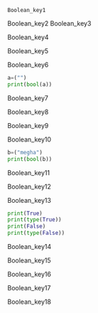 ```ngMeta
Boolean_key1
```

Boolean_key2
Boolean_key3


Boolean_key4


Boolean_key5


Boolean_key6


```python
a=("")
print(bool(a))
```
Boolean_key7


Boolean_key8


Boolean_key9


Boolean_key10
```python
b=("megha")
print(bool(b))
```
Boolean_key11


Boolean_key12


Boolean_key13
```python
print(True)
print(type(True))
print(False)
print(type(False))
```
Boolean_key14


Boolean_key15


Boolean_key16


Boolean_key17


Boolean_key18
